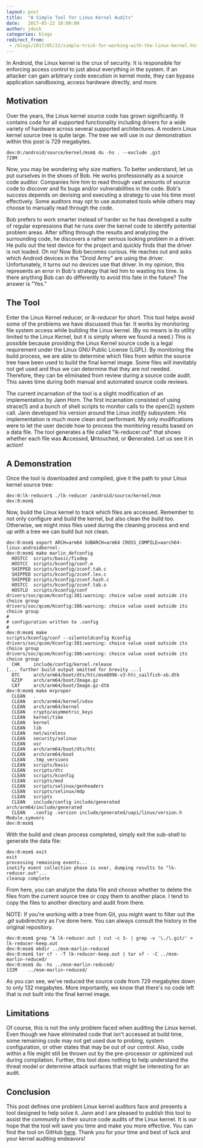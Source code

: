 ```yaml
---
layout: post
title:  "A Simple Tool for Linux Kernel Audits"
date:   2017-05-22 10:00:00
author: jduck
categories: blogs
redirect_from:
 - /blogs/2017/05/22/simple-trick-for-working-with-the-linux-kernel.html
---
```


In Android, the Linux kernel is the crux of security. It is responsible for enforcing access control to just about everything in the system. If an attacker can gain arbitrary code execution in kernel mode, they can bypass application sandboxing, access hardware directly, and more.


Motivation
----------
Over the years, the Linux kernel source code has grown significantly. It contains code for all supported functionality including drivers for a wide variety of hardware across several supported architectures. A modern Linux kernel source tree is quite large. The tree we will use in our demonstration within this post is 729 megabytes.

```
dev:0:/android/source/kernel/msm$ du -hs . --exclude .git
729M    .
```

Now, you may be wondering why size matters. To better understand, let us put ourselves in the shoes of Bob. He works professionally as a source code auditor. Companies hire him to read through vast amounts of source code to discover and fix bugs and/or vulnerabilities in the code. Bob's success depends on devising and executing a strategy to use his time most effectively. Some auditors may opt to use automated tools while others may choose to manually read through the code. 

Bob prefers to work smarter instead of harder so he has developed a suite of regular expressions that he runs over the kernel code to identify potential problem areas. After sifting through the results and analyzing the surrounding code, he discovers a rather serious looking problem in a driver. He pulls out the test device for the project and quickly finds that the driver is not loaded. Oh no! Now Bob becomes curious. He reaches out and asks which Android devices in the "Droid Army" are using the driver. Unfortunately, it turns out no devices use that driver. In my opinion, this represents an error in Bob's strategy that led him to wasting his time. Is there anything Bob can do differently to avoid this fate in the future? The answer is "Yes."


The Tool
--------
Enter the Linux Kernel reducer, or *lk-reducer* for short. This tool helps avoid some of the problems we have discussed thus far. It works by monitoring file system access while building the Linux kernel. (By no means is its utility limited to the Linux Kernel, but it is simply where we found a need.) This is possible because providing the Linux Kernel source code is a legal requirement under the Linux GNU Public License (LGPL). By monitoring the build process, we are able to determine which files from within the source tree have been used to build the final kernel image. Some files will inevitably not get used and thus we can determine that they are not needed. Therefore, they can be eliminated from review during a source code audit. This saves time during both manual and automated source code reviews.

The current incarnation of the tool is a slight modification of an implementation by Jann Horn. The first incarnation consisted of using strace(1) and a bunch of shell scripts to monitor calls to the open(2) system call. Jann developed his version around the Linux *inotify* subsystem. His implementation is much more clean and performant. My only modifications were to let the user decide how to process the monitoring results based on a data file. The tool generates a file called "lk-reducer.out" that shows whether each file was **A**ccessed, **U**ntouched, or **G**enerated. Let us see it in action!


A Demonstration
---------------
Once the tool is downloaded and compiled, give it the path to your Linux kernel source tree:

```
dev:0:lk-reducer$ ./lk-reducer /android/source/kernel/msm
dev:0:msm$
```

Now, build the Linux kernel to track which files are accessed. Remember to not only configure and build the kernel, but also clean the build too. Otherwise, we might miss files used during the cleaning process and end up with a tree we can build but not clean.

```
dev:0:msm$ export ARCH=arm64 SUBARCH=arm64 CROSS_COMPILE=aarch64-linux-androidkernel-
dev:0:msm$ make marlin_defconfig
  HOSTCC  scripts/basic/fixdep
  HOSTCC  scripts/kconfig/conf.o
  SHIPPED scripts/kconfig/zconf.tab.c
  SHIPPED scripts/kconfig/zconf.lex.c
  SHIPPED scripts/kconfig/zconf.hash.c
  HOSTCC  scripts/kconfig/zconf.tab.o
  HOSTLD  scripts/kconfig/conf
drivers/soc/qcom/Kconfig:381:warning: choice value used outside its choice group
drivers/soc/qcom/Kconfig:386:warning: choice value used outside its choice group
#
# configuration written to .config
#
dev:0:msm$ make
scripts/kconfig/conf --silentoldconfig Kconfig
drivers/soc/qcom/Kconfig:381:warning: choice value used outside its choice group
drivers/soc/qcom/Kconfig:386:warning: choice value used outside its choice group
  CHK     include/config/kernel.release
[... further build output omitted for brevity ...]
  DTC     arch/arm64/boot/dts/htc/msm8996-v3-htc_sailfish-xb.dtb
  GZIP    arch/arm64/boot/Image.gz
  CAT     arch/arm64/boot/Image.gz-dtb
dev:0:msm$ make mrproper
  CLEAN   .
  CLEAN   arch/arm64/kernel/vdso
  CLEAN   arch/arm64/kernel
  CLEAN   crypto/asymmetric_keys
  CLEAN   kernel/time
  CLEAN   kernel
  CLEAN   lib
  CLEAN   net/wireless
  CLEAN   security/selinux
  CLEAN   usr
  CLEAN   arch/arm64/boot/dts/htc
  CLEAN   arch/arm64/boot
  CLEAN   .tmp_versions
  CLEAN   scripts/basic
  CLEAN   scripts/dtc
  CLEAN   scripts/kconfig
  CLEAN   scripts/mod
  CLEAN   scripts/selinux/genheaders
  CLEAN   scripts/selinux/mdp
  CLEAN   scripts
  CLEAN   include/config include/generated arch/arm64/include/generated
  CLEAN   .config .version include/generated/uapi/linux/version.h Module.symvers
dev:0:msm$
```

With the build and clean process completed, simply exit the sub-shell to generate the data file:

```
dev:0:msm$ exit
exit
processing remaining events...
inotify event collection phase is over, dumping results to "lk-reducer.out"...
cleanup complete
```

From here, you can analyze the data file and choose whether to delete the files from the current source tree or copy them to another place. I tend to copy the files to another directory and audit from there.

NOTE: If you're working with a tree from Git, you might want to filter out the *.git* subdirectory as I've done here. You can always consult the history in the original repository.

```
dev:0:msm$ grep ^A lk-reducer.out | cut -c 3- | grep -v '\./\.git/' > lk-reducer-keep.out
dev:0:msm$ mkdir ../msm-marlin-reduced
dev:0:msm$ tar cf - -T lk-reducer-keep.out | tar xf - -C ../msm-marlin-reduced/
dev:0:msm$ du -hs ../msm-marlin-reduced/
132M    ../msm-marlin-reduced/
```

As you can see, we've reduced the source code from 729 megabytes down to only 132 megabytes. More importantly, we know that there's no code left that is not built into the final kernel image.


Limitations
-----------
Of course, this is not the only problem faced when auditing the Linux kernel. Even though we have eliminated code that isn't accessed at build time, some remaining code may not get used due to probing, system configuration, or other states that may be out of our control. Also, code within a file might still be thrown out by the pre-processor or optimized out during compilation. Further, this tool does nothing to help understand the threat model or determine attack surfaces that might be interesting for an audit.


Conclusion
----------
This post defines one problem Linux kernel auditors face and presents a tool designed to help solve it. Jann and I are pleased to publish this tool to assist the community in their source code audits of the Linux kernel. It is our hope that the tool will save you time and make you more effective. You can find the tool on GitHub [here](https://github.com/jduck/lk-reducer/). Thank you for your time and best of luck and your kernel auditing endeavors!


